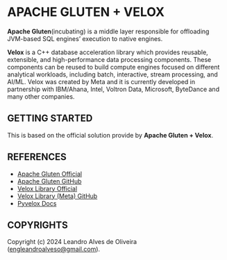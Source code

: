 # APACHE GLUTEN + VELOX

**Apache Gluten**(incubating) is a middle layer responsible for offloading JVM-based SQL engines’ execution to native engines.

**Velox** is a C++ database acceleration library which provides reusable, extensible, and high-performance data processing components. These components can be reused to build compute engines focused on different analytical workloads, including batch, interactive, stream processing, and AI/ML. Velox was created by Meta and it is currently developed in partnership with IBM/Ahana, Intel, Voltron Data, Microsoft, ByteDance and many other companies.

## GETTING STARTED

This is based on the official solution provide by **Apache Gluten + Velox**.

## REFERENCES
- [Apache Gluten Official](https://gluten.apache.org/)
- [Apache Gluten GitHub](https://github.com/apache/incubator-gluten)
- [Velox Library Official](https://velox-lib.io/)
- [Velox Library (Meta) GitHub](https://github.com/facebookincubator/velox)
- [Pyvelox Docs](https://facebookincubator.github.io/velox/bindings/python/README_generated_pyvelox.html)

## COPYRIGHTS

Copyright (c) 2024 Leandro Alves de Oliveira (engleandroalveso@gmail.com).